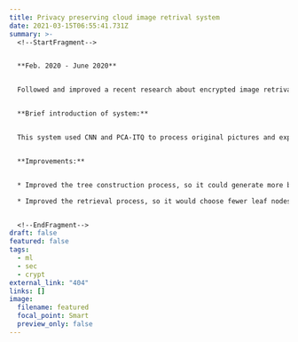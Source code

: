 ```yaml
---
title: Privacy preserving cloud image retrival system
date: 2021-03-15T06:55:41.731Z
summary: >-
  <!--StartFragment-->


  **Feb. 2020 - June 2020**


  Followed and improved a recent research about encrypted image retrival system working on the cloud that could preserve user privacy.


  **Brief introduction of system:**


  This system used CNN and PCA-ITQ to process original pictures and exported their features as short binary strings which cloud represent original features. Then the system would use random matrix to encrypt user request and index tree, use chaos scrambling to encrypt images so the cloud server couldn't analyse user requests, retrival process and statistical law, hence it could protect user privacy.


  **Improvements:**


  * Improved the tree construction process, so it could generate more balanced index trees which could improve accuracy. 

  * Improved the retrieval process, so it would choose fewer leaf nodes and achieve better efficiency.


  <!--EndFragment-->
draft: false
featured: false
tags:
  - ml
  - sec
  - crypt
external_link: "404"
links: []
image:
  filename: featured
  focal_point: Smart
  preview_only: false
---
```

